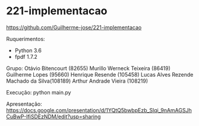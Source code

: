 # 221-implementacao

https://github.com/Guilherme-jose/221-implementacao

Ruquerimentos: 
- Python 3.6
- fpdf 1.7.2

Grupo:
    Otávio Bitencourt (82655)
    Murillo Werneck Teixeira (86419)
    Guilherme Lopes (95660)
    Henrique Resende (105458)
    Lucas Alves Rezende Machado da Silva(108189)
    Arthur Andrade Vieira (108219)

Execução:
    python main.py


Apresentação: https://docs.google.com/presentation/d/1YQtQ5bwbpEzb_Slqi_9nAmAGSJhCuBwP-IfiSDEzNDM/edit?usp=sharing
    
